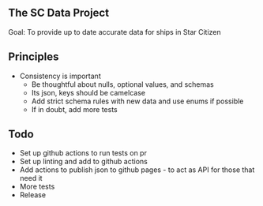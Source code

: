 ## The SC Data Project

Goal: To provide up to date accurate data for ships in Star Citizen

## Principles

- Consistency is important
    - Be thoughtful about nulls, optional values, and schemas
    - Its json, keys should be camelcase
    - Add strict schema rules with new data and use enums if possible
    - If in doubt, add more tests

## Todo

- Set up github actions to run tests on pr
- Set up linting and add to github actions
- Add actions to publish json to github pages - to act as API for those that need it
- More tests
- Release